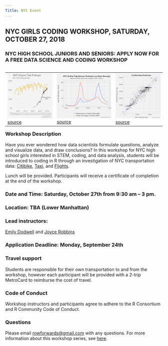 ```yaml
---
Title: NYC Event
---
```


## NYC GIRLS CODING WORKSHOP, SATURDAY, OCTOBER 27, 2018

### NYC HIGH SCHOOL JUNIORS AND SENIORS: APPLY NOW FOR A FREE DATA SCIENCE AND CODING WORKSHOP

<table align = "left">
  <tr>
    <td>
      <img src = "https://github.com/forwards/website_source/blob/update-edu/content/edu/images/airport.jpeg?raw=true"><br>
      <a href = "http://toddwschneider.com/posts/analyzing-1-1-billion-nyc-taxi-and-uber-trips-with-a-vengeance/">source</a>
    </td>
    <td>
      <img src = "https://github.com/forwards/website_source/blob/update-edu/content/edu/images/manhattan_vs_outer_boroughs.png?raw=true"><br>
      <a href = "http://toddwschneider.com/posts/a-tale-of-twenty-two-million-citi-bikes-analyzing-the-nyc-bike-share-system/">source</a>
    </td>
    <td>
      <img src = "https://github.com/forwards/website_source/blob/update-edu/content/edu/images/model_results_scatterplot.png?raw=true"><br>
      <a href = "http://toddwschneider.com/posts/a-tale-of-twenty-two-million-citi-bikes-analyzing-the-nyc-bike-share-system/">source</a>
    </td>
  </tr>
</table>  

### Workshop Description

Have you ever wondered how data scientists formulate questions, analyze and visualize data, and draw conclusions?  In this workshop for NYC high school girls interested in STEM, coding, and data analysis, students will be introduced to coding in R through an investigation of NYC transportation data: [Citibike](https://www.citibikenyc.com/system-data), [Taxi](http://www.nyc.gov/html/tlc/html/about/trip_record_data.shtml), and [Flights](https://cran.r-project.org/web/packages/nycflights13/nycflights13.pdf).

Lunch will be provided.  Participants will receive a certificate of completion at the end of the workshop.

### Date and Time: Saturday, October 27th from 9:30 am – 3 pm.

### Location: TBA (Lower Manhattan) 

### Lead instructors:

[Emily Dodwell](https://www.linkedin.com/in/emdodwell) and [Joyce Robbins](http://www.joyce-robbins.com/about/)

### Application Deadline: Monday, September 24th <apply here> 

### Travel support

Students are responsible for their own transportation to and from the workshop, however each participant will be provided with a 2-trip MetroCard to reimburse the cost of travel.

### Code of Conduct

Workshop instructors and participants agree to adhere to the R Consortium and R Community Code of Conduct.

### Questions

Please email rowforwards@gmail.com with any questions.  For more information about this workshop series, see [here](http://forwards.github.io/edu/). 

